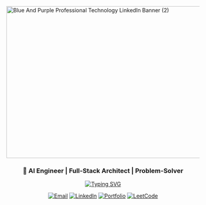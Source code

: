<img width="1584" height="396" alt="Blue And Purple Professional Technology LinkedIn Banner (2)" src="https://github.com/user-attachments/assets/b83e4052-c40d-4a80-a50b-0afd63f16f7a" /><div align="center"> 


### 🚀 **AI Engineer | Full-Stack Architect | Problem-Solver**

[![Typing SVG](https://readme-typing-svg.herokuapp.com?font=Fira+Code&weight=700&size=24&pause=1000&color=6A5ACD&center=true&vCenter=true&random=false&width=600&height=70&lines=💻Computer+Science+Engineer💻;🪜Algorithms+Enthusiast🪜;🤖AI+Enthusiast🤖;⚡Professional+Problem+Solver⚡;📂Opensource+Contributor📂)](https://git.io/typing-svg)





[![Email](https://img.shields.io/badge/📧_Contact-jaswanth.s006@gmail.com-EA4335?style=for-the-badge&logo=gmail&logoColor=white)](mailto:jaswanth.s006@gmail.com)
[![LinkedIn](https://img.shields.io/badge/🔗_LinkedIn-Professional_Network-0A66C2?style=for-the-badge&logo=linkedin&logoColor=white)](https://www.linkedin.com/in/jaswanth-saravanan-162343321/)
[![Portfolio](https://img.shields.io/badge/🌐_Portfolio-Experience_My_Work-6A5ACD?style=for-the-badge&logo=safari&logoColor=white)](https://jaswanthcomingsoon.vercel.app)
[![LeetCode](https://img.shields.io/badge/⚔️_LeetCode_Solved-FFA116?style=for-the-badge&logo=leetcode&logoColor=white)](https://leetcode.com/u/Jaswanth_saravanan/)


</div>

